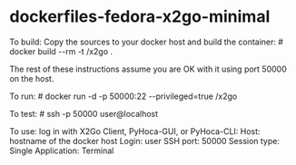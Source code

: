 # dockerfiles-fedora-x2go-minimal

To build:
Copy the sources to your docker host and build the container:
	# docker build --rm -t <username>/x2go .

The rest of these instructions assume you are OK with it using port 50000 on the host.

To run:
	# docker run -d -p 50000:22 --privileged=true <username>/x2go

To test:
	# ssh -p 50000 user@localhost

To use:
log in with X2Go Client, PyHoca-GUI, or PyHoca-CLI:
Host: hostname of the docker host
Login: user
SSH port: 50000
Session type: Single Application: Terminal

